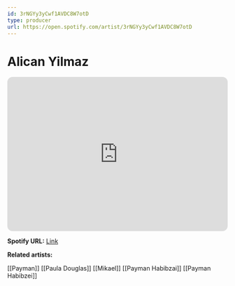 ```yaml
---
id: 3rNGYy3yCwf1AVDC8W7otD
type: producer
url: https://open.spotify.com/artist/3rNGYy3yCwf1AVDC8W7otD
---
```

# Alican Yilmaz

<iframe style="border-radius:12px" src="https://open.spotify.com/embed/artist/3rNGYy3yCwf1AVDC8W7otD" width="100%" height="352" frameBorder="0" allowfullscreen="" allow="autoplay; clipboard-write; encrypted-media; fullscreen; picture-in-picture" loading="lazy"></iframe>

**Spotify URL:** [Link](https://open.spotify.com/artist/3rNGYy3yCwf1AVDC8W7otD)

**Related artists:**

[[Payman]]
[[Paula Douglas]]
[[Mikael]]
[[Payman Habibzai]]
[[Payman Habibzei]]
